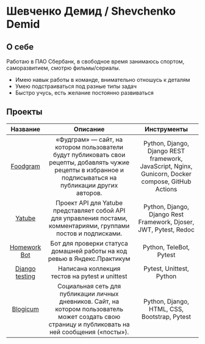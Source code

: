 # Шевченко Демид / Shevchenko Demid

## О себе
Работаю в ПАО Сбербанк, в свободное время занимаюсь спортом, саморазвитием, смотрю фильмы/сериалы.

- Имею навык работы в команде, внимательно отношусь к деталям
- Умею подстраиваться под разные типы задач
- Быстро учусь, есть желание постоянно развиваться

## Проекты

| Название | Описание | Инструменты |
| :--------: | :-------: | :-------: |
[Foodgram](https://github.com/co1omkooo/foodgram) | «Фудграм» — сайт, на котором пользователи будут публиковать свои рецепты, добавлять чужие рецепты в избранное и подписываться на публикации других авторов. | Python, Django, Django REST framework, JavaScript, Nginx, Gunicorn, Docker compose, GitHub Actions
[Yatube](https://github.com/co1omkooo/api_final_yatube) | Проект API для Yatube представляет собой API для управления постами, комментариями, группами постов и подписками. | Python, Django, Django Rest Framework, Djoser, JWT, Pytest, Redoc
[Homework Bot](https://github.com/co1omkooo/homework_bot) | Бот для проверки статуса домашней работы на код ревью в Яндекс.Практикум | Python, TeleBot, Pytest
[Django testing](https://github.com/co1omkooo/django_testing) | Написана коллекция тестов на pytest и unittest | Pytest, Unittest, Python
[Blogicum](https://github.com/co1omkooo/django_sprint4) | Социальная сеть для публикации личных дневников. Сайт, на котором пользователь может создать свою страницу и публиковать на ней сообщения («посты»). | Python, Django, HTML, CSS, Bootstrap, Pytest


